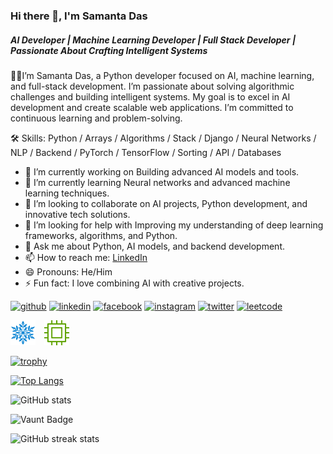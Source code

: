 
### Hi there 👋, I'm Samanta Das
##### AI Developer | Machine Learning Developer | Full Stack Developer | Passionate About Crafting Intelligent Systems

👩‍💻I’m Samanta Das, a Python developer focused on AI, machine learning, and full-stack development. I’m passionate about solving algorithmic challenges and building intelligent systems. My goal is to excel in AI development and create scalable web applications. I’m committed to continuous learning and problem-solving.

🛠️ Skills: Python / Arrays / Algorithms / Stack / Django / Neural Networks / NLP / Backend / PyTorch / TensorFlow / Sorting / API / Databases

- 🔭 I’m currently working on Building advanced AI models and tools.
- 🌱 I’m currently learning Neural networks and advanced machine learning techniques.
- 👯 I’m looking to collaborate on AI projects, Python development, and innovative tech solutions.
- 🤔 I’m looking for help with Improving my understanding of deep learning frameworks, algorithms, and Python.
- 💬 Ask me about Python, AI models, and backend development.
- 📫 How to reach me: [LinkedIn](https://www.linkedin.com/in/samanta-das/)
- 😄 Pronouns: He/Him
- ⚡ Fun fact: I love combining AI with creative projects.

[<img src='https://cdn.jsdelivr.net/npm/simple-icons@3.0.1/icons/github.svg' alt='github' height='40'>](https://github.com/sd338)  [<img src='https://cdn.jsdelivr.net/npm/simple-icons@3.0.1/icons/linkedin.svg' alt='linkedin' height='40'>](https://www.linkedin.com/in/SamantaDas/)  [<img src='https://cdn.jsdelivr.net/npm/simple-icons@3.0.1/icons/facebook.svg' alt='facebook' height='40'>](https://www.facebook.com/SamantaDas )  [<img src='https://cdn.jsdelivr.net/npm/simple-icons@3.0.1/icons/instagram.svg' alt='instagram' height='40'>](https://www.instagram.com/samanta0711/)  [<img src='https://cdn.jsdelivr.net/npm/simple-icons@3.0.1/icons/twitter.svg' alt='twitter' height='40'>](https://twitter.com/404not_found_7)  [<img src='https://cdn.jsdelivr.net/npm/simple-icons@3.0.1/icons/leetcode.svg' alt='leetcode' height='40'>](https://leetcode.com/u/sd338/)

<a href='https://archiveprogram.github.com/'><img src='https://raw.githubusercontent.com/acervenky/animated-github-badges/master/assets/acbadge.gif' width='40' height='40'></a> <a href='https://docs.github.com/en/developers'><img src='https://raw.githubusercontent.com/acervenky/animated-github-badges/master/assets/devbadge.gif' width='40' height='40'></a> 

[![trophy](https://github-profile-trophy.vercel.app/?username=sd338)](https://github.com/ryo-ma/github-profile-trophy)

[![Top Langs](https://github-readme-stats.vercel.app/api/top-langs/?username=sd338)](https://github.com/anuraghazra/github-readme-stats)

![GitHub stats](https://github-readme-stats.vercel.app/api?username=sd338&show_icons=true)  

![Vaunt Badge](https://api.vaunt.dev/v1/github/entities/sd338/contributions?format=svg&private=false)  

![GitHub streak stats](https://streak-stats.demolab.com/?user=sd338)
